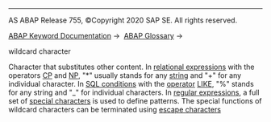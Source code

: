   

* * *

AS ABAP Release 755, ©Copyright 2020 SAP SE. All rights reserved.

[ABAP Keyword Documentation](javascript:call_link\('abenabap.htm'\)) →  [ABAP Glossary](javascript:call_link\('abenabap_glossary.htm'\)) → 

wildcard character

Character that substitutes other content. In [relational expressions](javascript:call_link\('abencomparison_expression_glosry.htm'\) "Glossary Entry") with the operators [CP](javascript:call_link\('abenlogexp_strings.htm'\)) and [NP](javascript:call_link\('abenlogexp_strings.htm'\)), "\*" usually stands for any [string](javascript:call_link\('abencharacter_string_glosry.htm'\) "Glossary Entry") and "+" for any individual character. In [SQL conditions](javascript:call_link\('abensql_cond_glosry.htm'\) "Glossary Entry") with the [operator](javascript:call_link\('abenoperator_glosry.htm'\) "Glossary Entry") [LIKE](javascript:call_link\('abenwhere_logexp_like.htm'\)), "%" stands for any string and "\_" for individual characters. In [regular expressions](javascript:call_link\('abenregular_expression_glosry.htm'\) "Glossary Entry"), a full set of [special characters](javascript:call_link\('abenregex_posix_syntax_specials.htm'\)) is used to define patterns. The special functions of wildcard characters can be terminated using [escape characters](javascript:call_link\('abenescape_character_glosry.htm'\) "Glossary Entry")